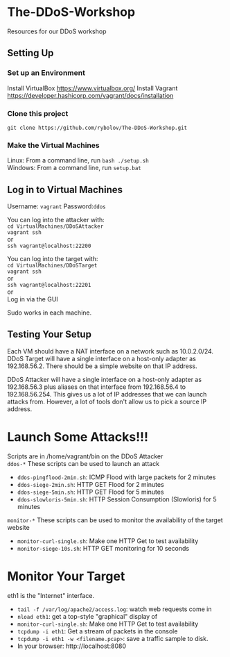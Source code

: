 # The-DDoS-Workshop
Resources for our DDoS workshop

## Setting Up

### Set up an Environment
Install VirtualBox https://www.virtualbox.org/
Install Vagrant https://developer.hashicorp.com/vagrant/docs/installation

### Clone this project
`git clone https://github.com/rybolov/The-DDoS-Workshop.git`

### Make the Virtual Machines

Linux: From a command line, run `bash ./setup.sh`  
Windows: From a command line, run `setup.bat`

## Log in to Virtual Machines
Username: `vagrant` Password:`ddos`  

You can log into the attacker with:  
`cd VirtualMachines/DDoSAttacker`  
`vagrant ssh`  
or  
`ssh vagrant@localhost:22200`

You can log into the target with:  
`cd VirtualMachines/DDoSTarget`  
`vagrant ssh`  
or  
`ssh vagrant@localhost:22201`  
or  
Log in via the GUI

Sudo works in each machine.

## Testing Your Setup

Each VM should have a NAT interface on a network such as 10.0.2.0/24.
DDoS Target will have a single interface on a host-only adapter as 192.168.56.2. There should be a simple website on that IP address.

DDoS Attacker will have a single interface on a host-only adapter as 192.168.56.3 plus aliases on that interface from 192.168.56.4 to 192.168.56.254. This gives us a lot of IP addresses that we can launch attacks from. However, a lot of tools don't allow us to pick a source IP address.



# Launch Some Attacks!!!
Scripts are in /home/vagrant/bin on the DDoS Attacker  
`ddos-*` These scripts can be used to launch an attack  
* `ddos-pingflood-2min.sh`: ICMP Flood with large packets for 2 minutes  
* `ddos-siege-2min.sh`: HTTP GET Flood for 2 minutes  
* `ddos-siege-5min.sh`: HTTP GET Flood for 5 minutes  
* `ddos-slowloris-5min.sh`: HTTP Session Consumption (Slowloris) for 5 minutes  

`monitor-*` These scripts can be used to monitor the availability of the target website
* `monitor-curl-single.sh`: Make one HTTP Get to test availability  
* `monitor-siege-10s.sh`: HTTP GET monitoring for 10 seconds  


# Monitor Your Target
eth1 is the "Internet" interface.
* `tail -f /var/log/apache2/access.log`: watch web requests come in
* `nload eth1`: get a top-style "graphical" display of 
* `monitor-curl-single.sh`: Make one HTTP Get to test availability
* `tcpdump -i eth1`: Get a stream of packets in the console
* `tcpdump -i eth1 -w <filename.pcap>`: save a traffic sample to disk.
* In your browser: http://localhost:8080